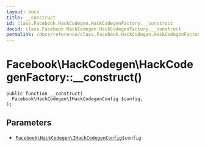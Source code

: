 ```yaml
---
layout: docs
title: __construct
id: class.Facebook.HackCodegen.HackCodegenFactory.__construct
docid: class.Facebook.HackCodegen.HackCodegenFactory.__construct
permalink: /docs/reference/class.Facebook.HackCodegen.HackCodegenFactory.__construct/
---
```

# Facebook\\HackCodegen\\HackCodegenFactory::__construct()




``` Hack
public function __construct(
  Facebook\HackCodegen\IHackCodegenConfig $config,
);
```




## Parameters




+ [` Facebook\HackCodegen\IHackCodegenConfig `](<interface.Facebook.HackCodegen.IHackCodegenConfig.md>)`` $config ``